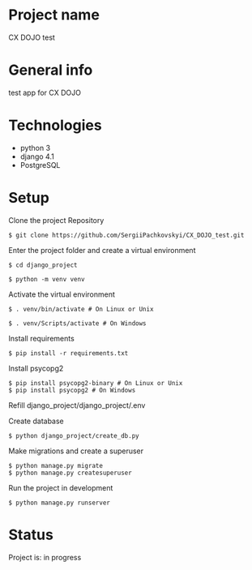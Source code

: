 # Project name
CX DOJO test

# General info
test app for CX DOJO

# Technologies
* python 3
* django 4.1
* PostgreSQL

# Setup

Clone the project Repository
```
$ git clone https://github.com/SergiiPachkovskyi/CX_DOJO_test.git
```

Enter the project folder and create a virtual environment
``` 
$ cd django_project

$ python -m venv venv 
```

Activate the virtual environment
``` 
$ . venv/bin/activate # On Linux or Unix

$ . venv/Scripts/activate # On Windows  
```

Install requirements

```
$ pip install -r requirements.txt
```

Install psycopg2

```
$ pip install psycopg2-binary # On Linux or Unix
$ pip install psycopg2 # On Windows
```

Refill django_project/django_project/.env


Create database

``` 
$ python django_project/create_db.py
```

Make migrations and create a superuser
``` 
$ python manage.py migrate
$ python manage.py createsuperuser
``` 

Run the project in development 
``` 
$ python manage.py runserver
```

# Status
Project is: in progress
